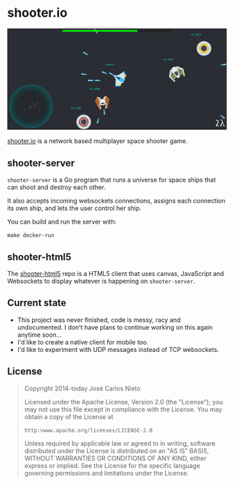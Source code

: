 # shooter.io

![shooter](./shooter.png)

[shooter.io][1] is a network based multiplayer space shooter game.

## shooter-server

`shooter-server` is a Go program that runs a universe for space ships that can
shoot and destroy each other.

It also accepts incoming websockets connections, assigns each connection its
own ship, and lets the user control her ship.

You can build and run the server with:

```
make docker-run
```

## shooter-html5

The [shooter-html5][2] repo is a HTML5 client that uses canvas, JavaScript and
Websockets to display whatever is happening on `shooter-server`.

## Current state

* This project was never finished, code is messy, racy and undocumented. I
  don't have plans to continue working on this again anytime soon...
* I'd like to create a native client for mobile too.
* I'd like to experiment with UDP messages instead of TCP websockets.

## License

> Copyright 2014-today José Carlos Nieto
>
> Licensed under the Apache License, Version 2.0 (the "License");
> you may not use this file except in compliance with the License.
> You may obtain a copy of the License at
>
>     http:>www.apache.org/licenses/LICENSE-2.0
>
> Unless required by applicable law or agreed to in writing, software
> distributed under the License is distributed on an "AS IS" BASIS,
> WITHOUT WARRANTIES OR CONDITIONS OF ANY KIND, either express or implied.
> See the License for the specific language governing permissions and
> limitations under the License.

[1]: https://shooter.io
[2]: https://github.com/xiam/shooter-html5
[3]: https://github.com/xiam/shooter-vagrant
